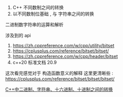 1. C++ 不同数制之间的转换
2. 以不同数制位基础 , 与 字符串之间的转换


二进制数字符串的运算和解析

涉及到的 api
1. https://zh.cppreference.com/w/cpp/utility/bitset
2. https://cplusplus.com/reference/bitset/bitset/
3. https://zh.cppreference.com/w/cpp/header/bitset
4. c++20 标准文档 20.9

这次看完感觉对于 构造函数意义的解释 这里更清晰些 : https://cplusplus.com/reference/bitset/bitset/bitset/ 



[C++中二进制、字符串、十六进制、十进制之间的转换](https://blog.csdn.net/MOU_IT/article/details/89060249)